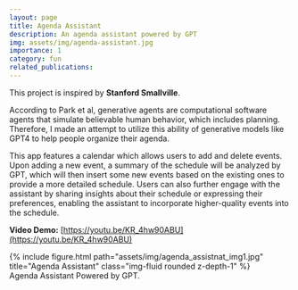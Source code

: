 ```yaml
---
layout: page
title: Agenda Assistant
description: An agenda assistant powered by GPT
img: assets/img/agenda-assistant.jpg
importance: 1
category: fun
related_publications:
---
```


This project is inspired by **Stanford Smallville**.

According to Park et al, generative agents are computational software agents that simulate believable human behavior, which includes planning. Therefore, I made an attempt to utilize this ability of generative models like GPT4 to help people organize their agenda.

This app features a calendar which allows users to add and delete events. Upon adding a new event, a summary of the schedule will be analyzed by GPT, which will then insert some new events based on the existing ones to provide a more detailed schedule. Users can also further engage with the assistant by sharing insights about their schedule or expressing their preferences, enabling the assistant to incorporate higher-quality events into the schedule.

**Video Demo:** [https://youtu.be/KR_4hw90ABU](https://youtu.be/KR_4hw90ABU)

<div class="row">
    <div class="col-sm mt-3 mt-md-0">
        {% include figure.html path="assets/img/agenda_assistnat_img1.jpg" title="Agenda Assistant" class="img-fluid rounded z-depth-1" %}
    </div>
</div>
<div class="caption">
    Agenda Assistant Powered by GPT.
</div>

